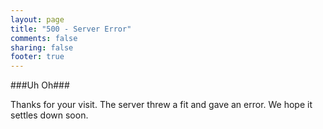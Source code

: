 ```yaml
---
layout: page
title: "500 - Server Error"
comments: false
sharing: false
footer: true
---
```


###Uh Oh###

Thanks for your visit. The server threw a fit and gave an error. We hope it settles down soon. 